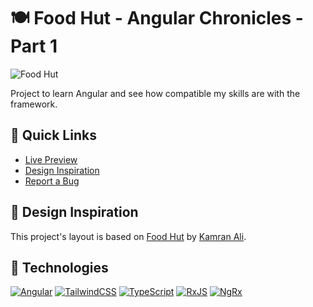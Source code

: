 # 🍽️ Food Hut - Angular Chronicles - Part 1

![Food Hut](./assets/food-hut.gif)

Project to learn Angular and see how compatible my skills are with the framework.

## 🔗 Quick Links
- [Live Preview](https://food-hut-angular-chronicles-1.netlify.app/)
- [Design Inspiration](https://www.figma.com/community/file/1103820487891554272)
- [Report a Bug](https://github.com/ricardo564/angular-chronicles-part-1/issues)

## 🎨 Design Inspiration
This project's layout is based on [Food Hut](https://www.figma.com/community/file/1103820487891554272) by [Kamran Ali](https://www.figma.com/@KamranAlime).

## 🚀 Technologies
[![Angular](https://img.shields.io/badge/Angular-DD0031?style=for-the-badge&logo=angular&logoColor=white)](https://angular.dev)
[![TailwindCSS](https://img.shields.io/badge/TailwindCSS-38B2AC?style=for-the-badge&logo=tailwind-css&logoColor=white)](https://tailwindcss.com)
[![TypeScript](https://img.shields.io/badge/TypeScript-3178C6?style=for-the-badge&logo=typescript&logoColor=white)](https://www.typescriptlang.org/)
[![RxJS](https://img.shields.io/badge/RxJS-B7178C?style=for-the-badge&logo=reactivex&logoColor=white)](https://rxjs.dev)
[![NgRx](https://img.shields.io/badge/NgRx-BA2BD2?style=for-the-badge&logo=redux&logoColor=white)](https://ngrx.io)
